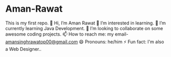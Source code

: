 # Aman-Rawat
This is my first repo.
👋 Hi, I’m Aman Rawat
👀 I’m interested in learning.
🌱 I’m currently learning Java Development.
💞️ I’m looking to collaborate on some awesome coding projects.
📫 How to reach me: my email- amansinghrawatop00@gmail.com
😄 Pronouns: he/him
⚡ Fun fact: I'm also a Web Designer..
